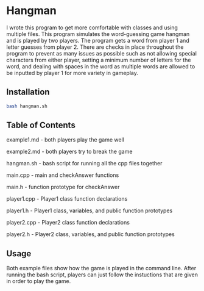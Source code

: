 # Hangman
I wrote this program to get more comfortable with classes and using multiple files. This program simulates the word-guessing game hangman and is played by two players. The program gets a word from player 1 and letter guesses from player 2. There are checks in place throughout the program to prevent as many issues as possible such as not allowing special characters from either player, setting a minimum number of letters for the word, and dealing with spaces in the word as multiple words are allowed to be inputted by player 1 for more variety in gameplay.

## Installation
```bash
bash hangman.sh
```

## Table of Contents
example1.md - both players play the game well

example2.md - both players try to break the game

hangman.sh - bash script for running all the cpp files together

main.cpp - main and checkAnswer functions

main.h - function prototype for checkAnswer

player1.cpp - Player1 class function declarations

player1.h - Player1 class, variables, and public function prototypes

player2.cpp - Player2 class function declarations

player2.h - Player2 class, variables, and public function prototypes

## Usage
Both example files show how the game is played in the command line. After running the bash script, players can just follow the instuctions that are given in order to play the game.
